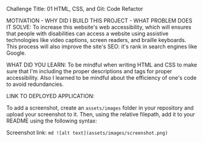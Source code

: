 Challenge Title: 01 HTML, CSS, and Git: Code Refactor




MOTIVATION - WHY DID I BUILD THIS PROJECT - WHAT PROBLEM DOES IT SOLVE: To increase this website's web accessibility, which will ensures that people with disabilities can access a website using assistive technologies like video captions, screen readers, and braille keyboards. This process will also improve the site's SEO: it's rank in search engines like Google.

WHAT DID YOU LEARN: To be mindful when writing HTML and CSS to make sure that I'm including the proper descriptions and tags for proper accessibility. Also I learned to be mindful about the efficiency of one's code to avoid redundancies. 


LINK TO DEPLOYED APPLICATION: 


To add a screenshot, create an `assets/images` folder in your repository and upload your screenshot to it. Then, using the relative filepath, add it to your README using the following syntax:

Screenshot link: ```md
    ![alt text](assets/images/screenshot.png)
    ```

